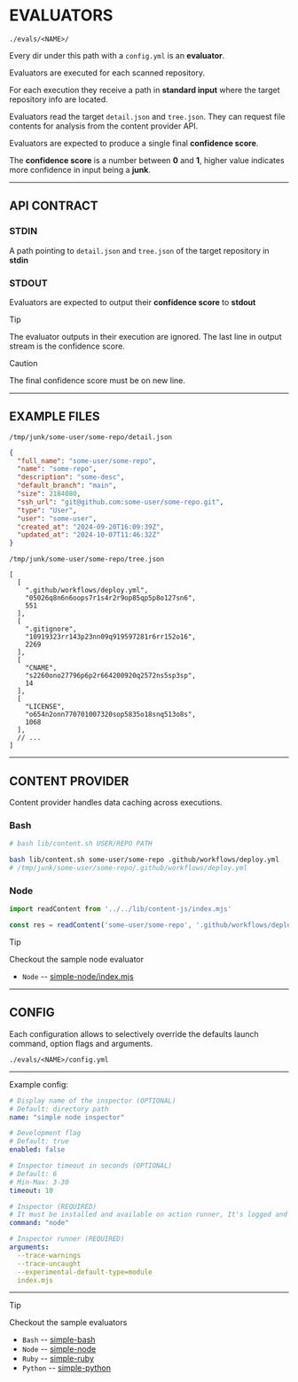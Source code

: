EVALUATORS
==========

`./evals/<NAME>/`

Every dir under this path with a `config.yml` is an **evaluator**.

Evaluators are executed for each scanned repository.

For each execution they receive a path in **standard input** where the target repository info are located.

Evaluators read the target `detail.json` and `tree.json`. They can request file contents for analysis from the
content provider API.

Evaluators are expected to produce a single final **confidence score**.

The **confidence score** is a number between **0** and **1**, higher value indicates more confidence
in input being a **junk**.

---

API CONTRACT
------------

### STDIN
A path pointing to `detail.json` and `tree.json` of the target repository in **stdin**

### STDOUT
Evaluators are expected to output their **confidence score** to **stdout**

> [!Tip]
> The evaluator outputs in their execution are ignored.
> The last line in output stream is the confidence score.

> [!Caution]
> The final confidence score must be on new line.

---

EXAMPLE FILES
-------------

`/tmp/junk/some-user/some-repo/detail.json`
```json
{
  "full_name": "some-user/some-repo",
  "name": "some-repo",
  "description": "some-desc",
  "default_branch": "main",
  "size": 2184080,
  "ssh_url": "git@github.com:some-user/some-repo.git",
  "type": "User",
  "user": "some-user",
  "created_at": "2024-09-20T16:09:39Z",
  "updated_at": "2024-10-07T11:46:32Z"
}
```

`/tmp/junk/some-user/some-repo/tree.json`
```jsonc
[
  [
    ".github/workflows/deploy.yml",
    "05026q8n6n6oops7r1s4r2r9op85qp5p8o127sn6",
    551
  ],
  [
    ".gitignore",
    "10919323rr143p23nn09q919597281r6rr152o16",
    2269
  ],
  [
    "CNAME",
    "s2260ono27796p6p2r664200920q2572ns5sp3sp",
    14
  ],
  [
    "LICENSE",
    "o654n2onn770701007320sop5835o18snq513o8s",
    1068
  ],
  // ...
]
```

---

CONTENT PROVIDER
----------------

Content provider handles data caching across executions.

### Bash
```sh
# bash lib/content.sh USER/REPO PATH

bash lib/content.sh some-user/some-repo .github/workflows/deploy.yml
# /tmp/junk/some-user/some-repo/.github/workflows/deploy.yml
```

### Node
```js
import readContent from '../../lib/content-js/index.mjs'

const res = readContent('some-user/some-repo', '.github/workflows/deploy.yml')
```

> [!Tip]
> Checkout the sample node evaluator
>
> - `Node` -- [simple-node/index.mjs](__simple-node/index.mjs)

---

CONFIG
------

Each configuration allows to selectively override the defaults launch command, option flags and arguments.

`./evals/<NAME>/config.yml`

---

Example config:

```yml
# Display name of the inspector (OPTIONAL)
# Default: directory path
name: "simple node inspector"

# Development flag
# Default: true
enabled: false

# Inspector timeout in seconds (OPTIONAL)
# Default: 6
# Min-Max: 3-30
timeout: 10

# Inspector (REQUIRED)
# It must be installed and available on action runner, It's logged and ignored otherwise.
command: "node"

# Inspector runner (REQUIRED)
arguments:
  --trace-warnings
  --trace-uncaught
  --experimental-default-type=module
  index.mjs
```

---

> [!Tip]
> Checkout the sample evaluators
>
> - `Bash` -- [simple-bash](__simple-bash)
> - `Node` -- [simple-node](__simple-node)
> - `Ruby` -- [simple-ruby](__simple-ruby)
> - `Python` -- [simple-python](__simple-python)

